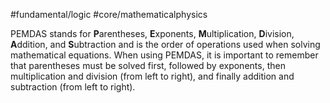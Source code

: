 #fundamental/logic #core/mathematicalphysics 

PEMDAS stands for **P**arentheses, **E**xponents, **M**ultiplication, **D**ivision, **A**ddition, and **S**ubtraction and is the order of operations used when solving mathematical equations. When using PEMDAS, it is important to remember that parentheses must be solved first, followed by exponents, then multiplication and division (from left to right), and finally addition and subtraction (from left to right).
